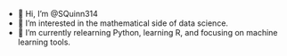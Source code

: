 - 👋 Hi, I’m @SQuinn314
- 👀 I’m interested in the mathematical side of data science.
- 🌱 I’m currently relearning Python, learning R, and focusing on machine learning tools.

<!---
SQuinn314/SQuinn314 is a ✨ special ✨ repository because its `README.md` (this file) appears on your GitHub profile.
You can click the Preview link to take a look at your changes.
--->
